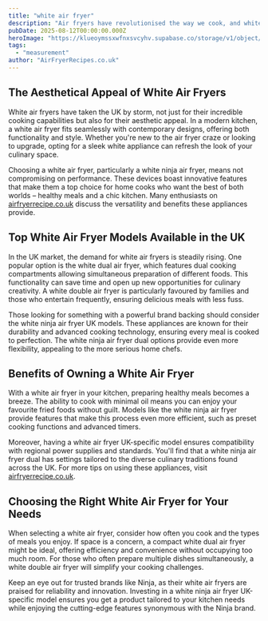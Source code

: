 ```yaml
---
title: "white air fryer"
description: "Air fryers have revolutionised the way we cook, and white air fryers are a sleek and stylish choice for any kitchen in the UK. In this article, we'll explore various models and features."
pubDate: 2025-08-12T00:00:00.000Z
heroImage: "https://klueoymssxwfnxsvcyhv.supabase.co/storage/v1/object/public/md/white-air-fryer-1624076d.png"
tags:
  - "measurement"
author: "AirFryerRecipes.co.uk"
---
```


<h2 id="">The Aesthetical Appeal of White Air Fryers</h2><p id="">White air fryers have taken the UK by storm, not just for their incredible cooking capabilities but also for their aesthetic appeal. In a modern kitchen, a white air fryer fits seamlessly with contemporary designs, offering both functionality and style. Whether you're new to the air fryer craze or looking to upgrade, opting for a sleek white appliance can refresh the look of your culinary space.</p><p id="">Choosing a white air fryer, particularly a white ninja air fryer, means not compromising on performance. These devices boast innovative features that make them a top choice for home cooks who want the best of both worlds – healthy meals and a chic kitchen. Many enthusiasts on <a href="https://www.airfryerrecipe.co.uk/" id="">airfryerrecipe.co.uk</a> discuss the versatility and benefits these appliances provide.</p><h2 id="">Top White Air Fryer Models Available in the UK</h2><p id="">In the UK market, the demand for white air fryers is steadily rising. One popular option is the white dual air fryer, which features dual cooking compartments allowing simultaneous preparation of different foods. This functionality can save time and open up new opportunities for culinary creativity. A white double air fryer is particularly favoured by families and those who entertain frequently, ensuring delicious meals with less fuss.</p><p id="">Those looking for something with a powerful brand backing should consider the white ninja air fryer UK models. These appliances are known for their durability and advanced cooking technology, ensuring every meal is cooked to perfection. The white ninja air fryer dual options provide even more flexibility, appealing to the more serious home chefs.</p><h2 id="">Benefits of Owning a White Air Fryer</h2><p id="">With a white air fryer in your kitchen, preparing healthy meals becomes a breeze. The ability to cook with minimal oil means you can enjoy your favourite fried foods without guilt. Models like the white ninja air fryer provide features that make this process even more efficient, such as preset cooking functions and advanced timers.</p><p id="">Moreover, having a white air fryer UK-specific model ensures compatibility with regional power supplies and standards. You'll find that a white ninja air fryer dual has settings tailored to the diverse culinary traditions found across the UK. For more tips on using these appliances, visit <a href="https://www.airfryerrecipe.co.uk/" id="">airfryerrecipe.co.uk</a>.</p><h2 id="">Choosing the Right White Air Fryer for Your Needs</h2><p id="">When selecting a white air fryer, consider how often you cook and the types of meals you enjoy. If space is a concern, a compact white dual air fryer might be ideal, offering efficiency and convenience without occupying too much room. For those who often prepare multiple dishes simultaneously, a white double air fryer will simplify your cooking challenges.</p><p id="">Keep an eye out for trusted brands like Ninja, as their white air fryers are praised for reliability and innovation. Investing in a white ninja air fryer UK-specific model ensures you get a product tailored to your kitchen needs while enjoying the cutting-edge features synonymous with the Ninja brand.</p>